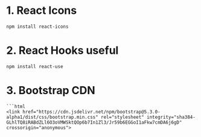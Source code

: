 

# 1. React Icons

```http
npm install react-icons
```



# 2. React Hooks useful

```http
npm install react-use
```


# 3. Bootstrap CDN

```http
```html
<link href="https://cdn.jsdelivr.net/npm/bootstrap@5.3.0-alpha1/dist/css/bootstrap.min.css" rel="stylesheet" integrity="sha384-GLhlTQ8iRABdZLl6O3oVMWSktQOp6b7In1Zl3/Jr59b6EGGoI1aFkw7cmDA6j6gD" crossorigin="anonymous">
```
```